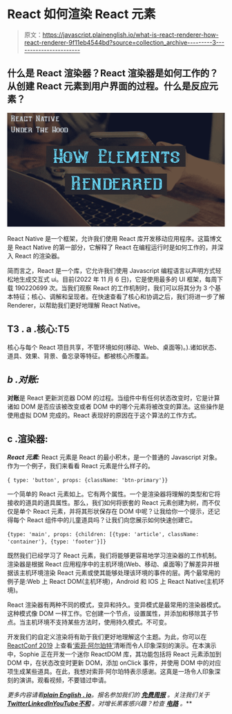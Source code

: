 # React 如何渲染 React 元素

> 原文：<https://javascript.plainenglish.io/what-is-react-renderer-how-react-renderer-9f11eb4544bd?source=collection_archive---------3----------------------->

## 什么是 React 渲染器？React 渲染器是如何工作的？从创建 React 元素到用户界面的过程。什么是反应元素？

![](img/0f9c0d92cb438f4e0b746cbc80807c72.png)

React Native 是一个框架，允许我们使用 React 库开发移动应用程序。这篇博文是 React Native 的第一部分，它解释了 React 在编程运行时是如何工作的，并深入 React 的渲染器。

简而言之，React 是一个库，它允许我们使用 Javascript 编程语言以声明方式轻松地生成交互式 ui。目前(2022 年 11 月 6 日)，它是使用最多的 UI 框架，每周下载 190220699 次。当我们观察 React 的工作机制时，我们可以将其分为 3 个基本特征；核心、调解和呈现者。在快速查看了核心和协调之后，我们将进一步了解 Renderer，以帮助我们更好地理解 React Native。

## **T3 . a .核心:T5**

核心与每个 React 项目共享，不管环境如何(移动、Web、桌面等)。).诸如状态、道具、效果、背景、备忘录等特征。都被核心所覆盖。

## ***b .对账:***

**对账**是 React 更新浏览器 DOM 的过程。当组件中有任何状态改变时，它是计算诸如 DOM 是否应该被改变或者 DOM 中的哪个元素将被改变的算法。这些操作是使用虚拟 DOM 完成的。React 表现好的原因在于这个算法的工作方式。

## **c .渲染器:**

***React 元素:*** React 元素是 React 的最小积木，是一个普通的 Javascript 对象。作为一个例子，我们来看看 React 元素是什么样子的。

`{ type: 'button', props: {className: 'btn-primary'}}`

一个简单的 React 元素如上。它有两个属性。一个是渲染器将理解的类型和它将接收的道具的道具属性。那么，我们如何将嵌套的 React 元素创建为树，而不仅仅是单个 React 元素，并将其形状保存在 DOM 中呢？让我给你一个提示，还记得每个 React 组件中的儿童道具吗？让我们向您展示如何快速创建它。

`{type: 'main', props: {children: [{type: 'article', className: 'container'}, {type: 'footer'}]}`

既然我们已经学习了 React 元素，我们将能够更容易地学习渲染器的工作机制。渲染器是根据 React 应用程序中的主机环境(Web、移动、桌面等)了解差异并根据该主机环境渲染 React 元素或使其能够处理该环境的事件的层。两个最常用的例子是:Web 上 React DOM(主机环境)，Android 和 IOS 上 React Native(主机环境)。

React 渲染器有两种不同的模式，变异和持久。变异模式是最常用的渲染器模式。这种模式像 DOM 一样工作。它创建一个节点，设置属性，并添加和移除其子节点。当主机环境不支持某些方法时，使用持久模式。不可变。

开发我们的自定义渲染将有助于我们更好地理解这个主题。为此，你可以在 [ReactConf 2019](https://www.youtube.com/watch?v=CGpMlWVcHok) 上查看[‘索菲·阿尔珀特’](https://sophiebits.com/)清晰而令人印象深刻的演示。在本演示中，Sophie 正在开发一个迷你 ReactDOM 库，其功能包括将 React 元素添加到 DOM 中，在状态改变时更新 DOM，添加 onClick 事件，并使用 DOM 中的对应项生成某些道具。在此，我想对索菲·阿尔珀特表示感谢。这真是一场令人印象深刻的演讲。观看视频，不要错过申请。

*更多内容请看*[***plain English . io***](https://plainenglish.io/)*。报名参加我们的* [***免费周报***](http://newsletter.plainenglish.io/) *。关注我们关于*[***Twitter***](https://twitter.com/inPlainEngHQ)[***LinkedIn***](https://www.linkedin.com/company/inplainenglish/)*[***YouTube***](https://www.youtube.com/channel/UCtipWUghju290NWcn8jhyAw)*[***不和***](https://discord.gg/GtDtUAvyhW) *。对增长黑客感兴趣？检查* [***电路***](https://circuit.ooo/) *。***